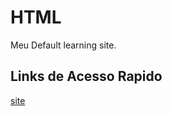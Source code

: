 # HTML
Meu Default learning site.

## Links de Acesso Rapido

[site](https://github.com/denenewton/my-web-app/blob/master/dist)

